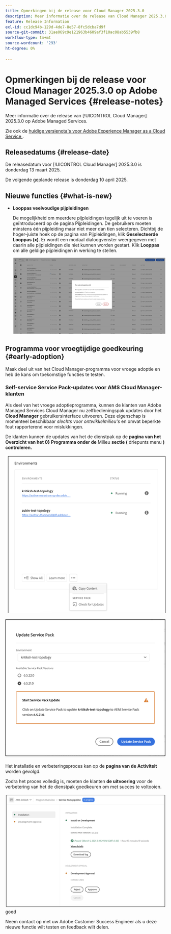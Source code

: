 ```yaml
---
title: Opmerkingen bij de release voor Cloud Manager 2025.3.0
description: Meer informatie over de release van Cloud Manager 2025.3.0 op Adobe Managed Services.
feature: Release Information
exl-id: cc1dc94b-129d-4de7-8e57-8fc5dcba7d9f
source-git-commit: 31ae069c9e121963b4609af3f10ac08ab5539fb8
workflow-type: tm+mt
source-wordcount: '293'
ht-degree: 0%

---
```


# Opmerkingen bij de release voor Cloud Manager 2025.3.0 op Adobe Managed Services {#release-notes}

<!-- RELEASE WIKI  https://wiki.corp.adobe.com/display/DMSArchitecture/Cloud+Manager+2025.02.0+Release -->

Meer informatie over de release van [!UICONTROL Cloud Manager] 2025.3.0 op Adobe Managed Services.

Zie ook de [ huidige versienota&#39;s voor Adobe Experience Manager as a Cloud Service ](https://experienceleague.adobe.com/en/docs/experience-manager-cloud-service/content/release-notes/home).

## Releasedatums {#release-date}

De releasedatum voor [!UICONTROL Cloud Manager] 2025.3.0 is donderdag 13 maart 2025.

De volgende geplande release is donderdag 10 april 2025.

## Nieuwe functies {#what-is-new}

* **Looppas veelvoudige pijpleidingen**

  De mogelijkheid om meerdere pijpleidingen tegelijk uit te voeren is geïntroduceerd op de pagina Pijpleidingen. De gebruikers moeten minstens één pijpleiding maar niet meer dan tien selecteren. Dichtbij de hoger-juiste hoek op de pagina van Pijpleidingen, klik **Geselecteerde Looppas (x)**. Er wordt een modaal dialoogvenster weergegeven met daarin alle pijpleidingen die niet kunnen worden gestart. Klik **Looppas** om alle geldige pijpleidingen in werking te stellen.

  ![ Looppas geselecteerde de dialoogdoos van pijpleidingen ](/help/release-notes/assets/run-selected-pipelines.png)



## Programma voor vroegtijdige goedkeuring {#early-adoption}

Maak deel uit van het Cloud Manager-programma voor vroege adoptie en heb de kans om toekomstige functies te testen.

### Self-service Service Pack-updates voor AMS Cloud Manager-klanten

Als deel van het vroege adoptieprogramma, kunnen de klanten van Adobe Managed Services Cloud Manager nu zelfbedieningspak updates door het **Cloud Manager** gebruikersinterface uitvoeren. Deze eigenschap is momenteel beschikbaar *slechts voor ontwikkelmilieu&#39;s* en omvat beperkte fout rapporterend voor mislukkingen.

De klanten kunnen de updates van het de dienstpak op de **pagina van het Overzicht van het 0} Programma onder de** Milieu **sectie (** driepunts menu **) controleren.**

![ Controle voor het menuoptie van updates ](/help/release-notes/assets/check-for-updates-1.png)


![ de dialoogdoos van het Pak van de Dienst van de Update ](/help/release-notes/assets/check-for-updates-2.png)

Het installatie en verbeteringsproces kan op de **pagina van de Activiteit** worden gevolgd.

Zodra het proces volledig is, moeten de klanten **de uitvoering** voor de verbetering van het de dienstpak goedkeuren om met succes te voltooien.

![ keur de update van de de dienstpagina ](/help/release-notes/assets/check-for-updates-3.png) goed

Neem contact op met uw Adobe Customer Success Engineer als u deze nieuwe functie wilt testen en feedback wilt delen.


<!-- ## Bug fixes {#bug-fixes}

* A

Known Issues {#known-issues}

* A -->
